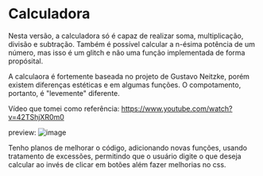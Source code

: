 # Calculadora
Nesta versão, a calculadora só é capaz de realizar soma, multiplicação, divisão e subtração. Também é possível calcular a n-ésima potência de um número, mas isso é um glitch
e não uma função implementada de forma propósital.

A calculaora é fortemente baseada no projeto de Gustavo Neitzke, porém existem diferenças estéticas e em algumas funções. O compotamento, portanto, é "levemente" diferente.

Vídeo que tomei como referência: https://www.youtube.com/watch?v=42TShjXR0m0

preview:
![image](https://user-images.githubusercontent.com/75656191/156082083-595e6d72-586a-4b17-8f41-b28a15418235.png)

Tenho planos de melhorar o código, adicionando novas funções, usando tratamento de excessões, permitindo que o usuário digite o que deseja calcular ao invés de clicar em botões
além fazer melhorias no css.
